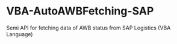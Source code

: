 # VBA-AutoAWBFetching-SAP
Semi API for fetching data of AWB status from SAP Logistics (VBA Language)
